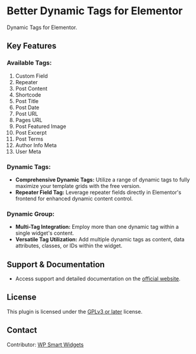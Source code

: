 # Better Dynamic Tags for Elementor

Dynamic Tags for Elementor.

## Key Features

### Available Tags:
1. Custom Field
2. Repeater
3. Post Content
4. Shortcode
5. Post Title
6. Post Date
7. Post URL
8. Pages URL
9. Post Featured Image
10. Post Excerpt
11. Post Terms
12. Author Info Meta
13. User Meta

### Dynamic Tags:
- **Comprehensive Dynamic Tags:** Utilize a range of dynamic tags to fully maximize your template grids with the free version.
- **Repeater Field Tag:** Leverage repeater fields directly in Elementor's frontend for enhanced dynamic content control.

### Dynamic Group:
- **Multi-Tag Integration:** Employ more than one dynamic tag within a single widget's content.
- **Versatile Tag Utilization:** Add multiple dynamic tags as content, data attributes, classes, or IDs within the widget.

## Support & Documentation
- Access support and detailed documentation on the [official website](https://wpsmartwidgets.com/).

## License

This plugin is licensed under the [GPLv3 or later](https://www.gnu.org/licenses/gpl-3.0.html) license.

## Contact

Contributor: [WP Smart Widgets](https://wpsmartwidgets.com)
